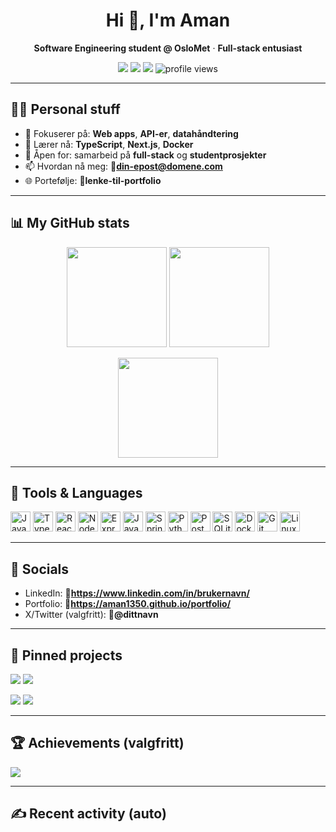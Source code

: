 <!-- Profile header -->
<h1 align="center">Hi 👋, I'm Aman</h1>
<p align="center">
  <b>Software Engineering student @ OsloMet</b> · <b>Full-stack entusiast</b>
</p>

<!-- Quick badges -->
<p align="center">
  <a href="mailto:🔧din-epost@domene.com"><img src="https://img.shields.io/badge/Email-contact-1f6feb?style=for-the-badge"></a>
  <a href="https://www.linkedin.com/in/🔧ditt-brukernavn/"><img src="https://img.shields.io/badge/LinkedIn-connect-0a66c2?style=for-the-badge&logo=linkedin"></a>
  <a href="https://aman1350.github.io/🔧portfolio"><img src="https://img.shields.io/badge/Portfolio-visit-06d6a0?style=for-the-badge"></a>
  <img src="https://komarev.com/ghpvc/?username=aman1350&style=for-the-badge&color=yellow" alt="profile views"/>
</p>

---

## 🧑‍💻 Personal stuff
- 🎯 Fokuserer på: **Web apps**, **API-er**, **datahåndtering**
- 🧠 Lærer nå: **TypeScript**, **Next.js**, **Docker**
- 🤝 Åpen for: samarbeid på **full-stack** og **studentprosjekter**
- 📫 Hvordan nå meg: **🔧din-epost@domene.com**
- 🌐 Portefølje: **🔧lenke-til-portfolio**

---

## 📊 My GitHub stats
<p align="center">
  <img height="160" src="https://github-readme-stats.vercel.app/api?username=aman1350&show_icons=true&theme=tokyonight&rank_icon=github" />
  <img height="160" src="https://streak-stats.demolab.com?user=aman1350&theme=tokyonight&date_format=j%20M%5B%20Y%5D" />
</p>

<p align="center">
  <img height="160" src="https://github-readme-stats.vercel.app/api/top-langs/?username=aman1350&layout=compact&theme=tokyonight&langs_count=10" />
</p>

---

## 🧰 Tools & Languages
<p>
  <!-- Bytt/legg til ikoner fra https://github.com/devicons/devicon -->
  <img src="https://cdn.jsdelivr.net/gh/devicons/devicon/icons/javascript/javascript-original.svg" height="32" alt="JavaScript"/>
  <img src="https://cdn.jsdelivr.net/gh/devicons/devicon/icons/typescript/typescript-original.svg" height="32" alt="TypeScript"/>
  <img src="https://cdn.jsdelivr.net/gh/devicons/devicon/icons/react/react-original.svg" height="32" alt="React"/>
  <img src="https://cdn.jsdelivr.net/gh/devicons/devicon/icons/nodejs/nodejs-original.svg" height="32" alt="Node.js"/>
  <img src="https://cdn.jsdelivr.net/gh/devicons/devicon/icons/express/express-original.svg" height="32" alt="Express"/>
  <img src="https://cdn.jsdelivr.net/gh/devicons/devicon/icons/java/java-original.svg" height="32" alt="Java"/>
  <img src="https://cdn.jsdelivr.net/gh/devicons/devicon/icons/spring/spring-original.svg" height="32" alt="Spring"/>
  <img src="https://cdn.jsdelivr.net/gh/devicons/devicon/icons/python/python-original.svg" height="32" alt="Python"/>
  <img src="https://cdn.jsdelivr.net/gh/devicons/devicon/icons/postgresql/postgresql-original.svg" height="32" alt="PostgreSQL"/>
  <img src="https://cdn.jsdelivr.net/gh/devicons/devicon/icons/sqlite/sqlite-original.svg" height="32" alt="SQLite"/>
  <img src="https://cdn.jsdelivr.net/gh/devicons/devicon/icons/docker/docker-original.svg" height="32" alt="Docker"/>
  <img src="https://cdn.jsdelivr.net/gh/devicons/devicon/icons/git/git-original.svg" height="32" alt="Git"/>
  <img src="https://cdn.jsdelivr.net/gh/devicons/devicon/icons/linux/linux-original.svg" height="32" alt="Linux"/>
</p>

---

## 🔗 Socials
- LinkedIn: **🔧https://www.linkedin.com/in/brukernavn/**
- Portfolio: **🔧https://aman1350.github.io/portfolio/**
- X/Twitter (valgfritt): **🔧@dittnavn**

---

## 📌 Pinned projects
<!-- Bytt ut repo-navnene under til faktiske repos for å få "kort" automatisk -->
<p align="left">
  <a href="https://github.com/aman1350/🔧repo1"><img src="https://github-readme-stats.vercel.app/api/pin/?username=aman1350&repo=🔧repo1&theme=tokyonight" /></a>
  <a href="https://github.com/aman1350/🔧repo2"><img src="https://github-readme-stats.vercel.app/api/pin/?username=aman1350&repo=🔧repo2&theme=tokyonight" /></a>
</p>
<p align="left">
  <a href="https://github.com/aman1350/🔧repo3"><img src="https://github-readme-stats.vercel.app/api/pin/?username=aman1350&repo=🔧repo3&theme=tokyonight" /></a>
  <a href="https://github.com/aman1350/🔧repo4"><img src="https://github-readme-stats.vercel.app/api/pin/?username=aman1350&repo=🔧repo4&theme=tokyonight" /></a>
</p>

---

## 🏆 Achievements (valgfritt)
<p>
  <img src="https://github-profile-trophy.vercel.app/?username=aman1350&theme=tokyonight&no-frame=true&row=1&column=6" />
</p>

---

## ✍️ Recent activity (auto)
<!-- Denne oppdateres av tredjeparts-aksjoner hvis du vil sette det opp senere -->
<!--
<img src="https://raw.githubusercontent.com/aman1350/aman1350/output/github-contribution-grid-snake.svg" />
-->

